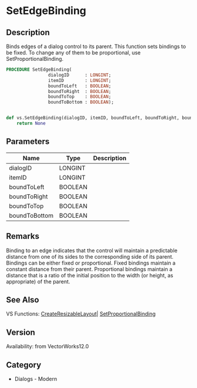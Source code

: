 # SetEdgeBinding

## Description
Binds edges of a dialog control to its parent.  This function sets bindings to be fixed.  To change any of them to be proportional, use SetProportionalBinding.

```pascal
PROCEDURE SetEdgeBinding(
				dialogID      : LONGINT;
				itemID        : LONGINT;
				boundToLeft   : BOOLEAN;
				boundToRight  : BOOLEAN;
				boundToTop    : BOOLEAN;
				boundToBottom : BOOLEAN);
```

```python

def vs.SetEdgeBinding(dialogID, itemID, boundToLeft, boundToRight, boundToTop, boundToBottom):
    return None
```

## Parameters
|Name|Type|Description|
|---|---|---|
|dialogID|LONGINT||
|itemID|LONGINT||
|boundToLeft|BOOLEAN||
|boundToRight|BOOLEAN||
|boundToTop|BOOLEAN||
|boundToBottom|BOOLEAN||

## Remarks
Binding to an edge indicates that the control will maintain a predictable distance from one of its sides to the corresponding side of its parent.  Bindings can be either fixed or proportional.  Fixed bindings maintain a constant distance from their parent.  Proportional bindings maintain a distance that is a ratio of the initial position to the width (or height, as appropriate) of the parent.

## See Also
VS Functions:
[CreateResizableLayout](CreateResizableLayout.md)| [SetProportionalBinding](SetProportionalBinding.md)

## Version
Availability: from VectorWorks12.0
## Category
* Dialogs - Modern

